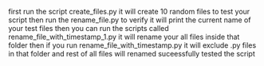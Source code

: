 first run the script create_files.py
it will create 10 random files to test your script
then run the rename_file.py to verify 
it will print the current name of your test files
then you can run the scripts called rename_file_with_timestamp_1.py
it will rename your all files inside that folder 
then if you run rename_file_with_timestamp.py
it will exclude .py files in that folder and rest of all files will renamed 
suceessfully tested the script 
